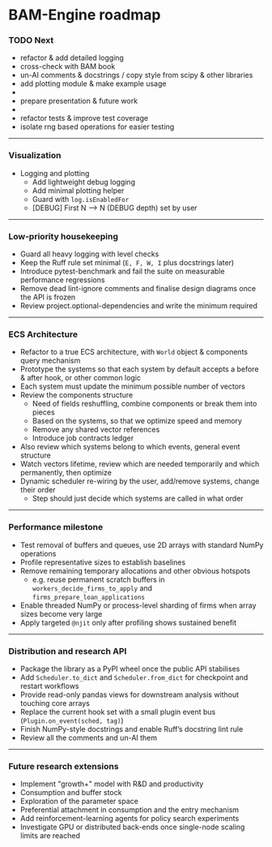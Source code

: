 # BAM-Engine roadmap

### TODO Next

* refactor & add detailed logging
* cross-check with BAM book
* un-AI comments & docstrings / copy style from scipy & other libraries
* add plotting module & make example usage
* 
* prepare presentation & future work
* 
* refactor tests & improve test coverage
* isolate rng based operations for easier testing

---

### Visualization

* Logging and plotting
  * Add lightweight debug logging
  * Add minimal plotting helper
  * Guard with `log.isEnabledFor`
  * [DEBUG] First N --> N (DEBUG depth) set by user

---

### Low-priority housekeeping

* Guard all heavy logging with level checks
* Keep the Ruff rule set minimal (`E, F, W, I` plus docstrings later)
* Introduce pytest-benchmark and fail the suite on measurable performance regressions
* Remove dead lint-ignore comments and finalise design diagrams once the API is frozen
* Review project.optional-dependencies and write the minimum required

---

### ECS Architecture
* Refactor to a true ECS architecture, with `World` object & components query mechanism
* Prototype the systems so that each system by default accepts a before & after hook, or other common logic
* Each system must update the minimum possible number of vectors
* Review the components structure
  * Need of fields reshuffling, combine components or break them into pieces
  * Based on the systems, so that we optimize speed and memory
  * Remove any shared vector references
  * Introduce job contracts ledger
* Also review which systems belong to which events, general event structure
* Watch vectors lifetime, review which are needed temporarily and which permanently, then optimize
* Dynamic scheduler re-wiring by the user, add/remove systems, change their order
  * Step should just decide which systems are called in what order
 
---

### Performance milestone

* Test removal of buffers and queues, use 2D arrays with standard NumPy operations
* Profile representative sizes to establish baselines
* Remove remaining temporary allocations and other obvious hotspots
  * e.g. reuse permanent scratch buffers in `workers_decide_firms_to_apply` and `firms_prepare_loan_applications`
* Enable threaded NumPy or process-level sharding of firms when array sizes become very large
* Apply targeted `@njit` only after profiling shows sustained benefit

---

### Distribution and research API

* Package the library as a PyPI wheel once the public API stabilises
* Add `Scheduler.to_dict` and `Scheduler.from_dict` for checkpoint and restart workflows
* Provide read-only pandas views for downstream analysis without touching core arrays
* Replace the current hook set with a small plugin event bus (`Plugin.on_event(sched, tag)`)
* Finish NumPy-style docstrings and enable Ruff’s docstring lint rule
* Review all the comments and un-AI them

---

### Future research extensions

* Implement "growth+" model with R&D and productivity
* Consumption and buffer stock
* Exploration of the parameter space
* Preferential attachment in consumption and the entry mechanism
* Add reinforcement-learning agents for policy search experiments
* Investigate GPU or distributed back-ends once single-node scaling limits are reached
